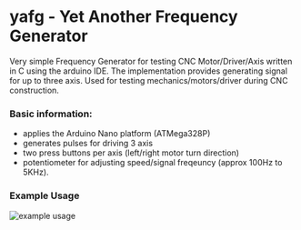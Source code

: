 # yafg - Yet Another Frequency Generator
Very simple Frequency Generator for testing CNC Motor/Driver/Axis written in C using the arduino IDE.
The implementation provides generating signal for up to three axis. 
Used for testing mechanics/motors/driver during CNC construction.

### Basic information:
* applies the Arduino Nano platform (ATMega328P)
* generates pulses for driving 3 axis
* two press buttons per axis (left/right motor turn direction)
* potentiometer for adjusting speed/signal freqeuncy (approx 100Hz to 5KHz).

### Example Usage
![example usage](https://github.com/rubienr/yafg/blob/master/schema/yafg-sketch.jpg)
